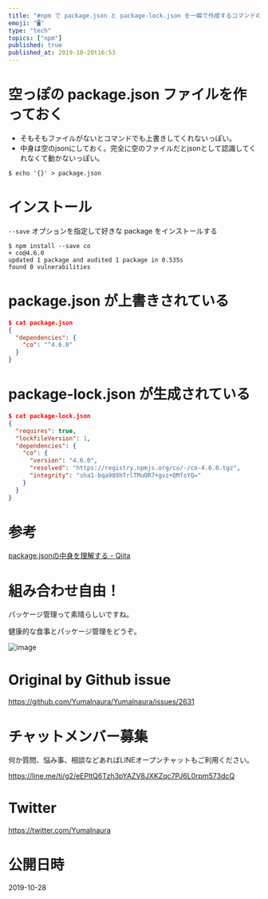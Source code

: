 ```yaml
---
title: "#npm で package.json と package-lock.json を一瞬で作成するコマンドの例"
emoji: "🖥"
type: "tech"
topics: ["npm"]
published: true
published_at: 2019-10-28t16:53
---
```


# 空っぽの package.json ファイルを作っておく

- そもそもファイルがないとコマンドでも上書きしてくれないっぽい。
- 中身は空のjsonにしておく。完全に空のファイルだとjsonとして認識してくれなくて動かないっぽい。

```
$ echo '{}' > package.json
```

# インストール

`--save` オプションを指定して好きな package をインストールする

```
$ npm install --save co
+ co@4.6.0
updated 1 package and audited 1 package in 0.535s
found 0 vulnerabilities
````

# package.json が上書きされている

```json
$ cat package.json
{
  "dependencies": {
    "co": "^4.6.0"
  }
}
```

# package-lock.json が生成されている

```json
$ cat package-lock.json
{
  "requires": true,
  "lockfileVersion": 1,
  "dependencies": {
    "co": {
      "version": "4.6.0",
      "resolved": "https://registry.npmjs.org/co/-/co-4.6.0.tgz",
      "integrity": "sha1-bqa989hTrlTMuOR7+gvz+QMfsYQ="
    }
  }
}
```

# 参考

[package.jsonの中身を理解する - Qiita](https://qiita.com/dondoko-susumu/items/cf252bd6494412ed7847)

# 組み合わせ自由！

パッケージ管理って素晴らしいですね。

健康的な食事とパッケージ管理をどうぞ。

![image](https://user-images.githubusercontent.com/13635059/67654173-02420a00-f990-11e9-88bd-c6e8b8161e76.png)


# Original by Github issue

https://github.com/YumaInaura/YumaInaura/issues/2631








<!-- Update From Qiita API -->

# チャットメンバー募集


何か質問、悩み事、相談などあればLINEオープンチャットもご利用ください。

https://line.me/ti/g2/eEPltQ6Tzh3pYAZV8JXKZqc7PJ6L0rpm573dcQ





# Twitter


https://twitter.com/YumaInaura


<!-- Update From Qiita API -->



# 公開日時

2019-10-28
